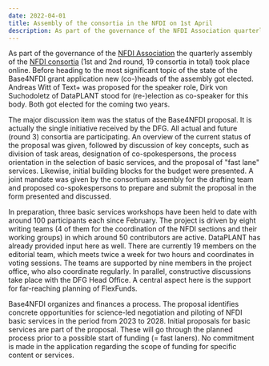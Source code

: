 ```yaml
---
date: 2022-04-01
title: Assembly of the consortia in the NFDI on 1st April
description: As part of the governance of the NFDI Association quarterly assembly of the NFDI consortia (1st and 2nd round, 19 consortia in total) took place online. Before heading to the most significant topic of the state of the Base4NFDI grant application new (co-)heads of the assembly got elected. Andreas Witt of Text+ was proposed for the speaker role, Dirk von Suchodoletz of DataPLANT stood for (re-)election as co-speaker for this body. Both got elected for the coming two years...
---
```


As part of the governance of the [NFDI Association](https://www.nfdi.de/verein/) the quarterly assembly of the [NFDI consortia](https://www.nfdi.de/konsortien/) (1st and 2nd round, 19 consortia in total) took place online. Before heading to the most significant topic of the state of the Base4NFDI grant application new (co-)heads of the assembly got elected. Andreas Witt of Text+ was proposed for the speaker role, Dirk von Suchodoletz of DataPLANT stood for (re-)election as co-speaker for this body. Both got elected for the coming two years.

The major discussion item was the status of the Base4NFDI proposal. It is actually the single initiative received by the DFG. All actual and future (round 3) consortia are participating. An overview of the current status of the proposal was given, followed by discussion of key concepts, such as division of task areas, designation of co-spokespersons, the process orientation in the selection of basic services, and the proposal of "fast lane" services. Likewise, initial building blocks for the budget were presented. A joint mandate was given by the consortium assembly for the drafting team and proposed co-spokespersons to prepare and submit the proposal in the form presented and discussed.

In preparation, three basic services workshops have been held to date with around 100 participants each since February. The project is driven by eight writing teams (4 of them for the coordination of the NFDI sections and their working groups) in which around 50 contributors are active.
DataPLANT has already provided input here as well. There are currently 19 members on the editorial team, which meets twice a week for two hours and coordinates in voting sessions. The teams are supported by nine members in the project office, who also coordinate regularly. In parallel, constructive discussions take place with the DFG Head Office. A central aspect here is the support for far-reaching planning of FlexFunds.

Base4NFDI organizes and finances a process. The proposal identifies concrete opportunities for science-led negotiation and piloting of NFDI basic services in the period from 2023 to 2028. Initial proposals for basic services are part of the proposal. These will go through the planned process prior to a possible start of funding (= fast laners). No commitment is made in the application regarding the scope of funding for specific content or services.


